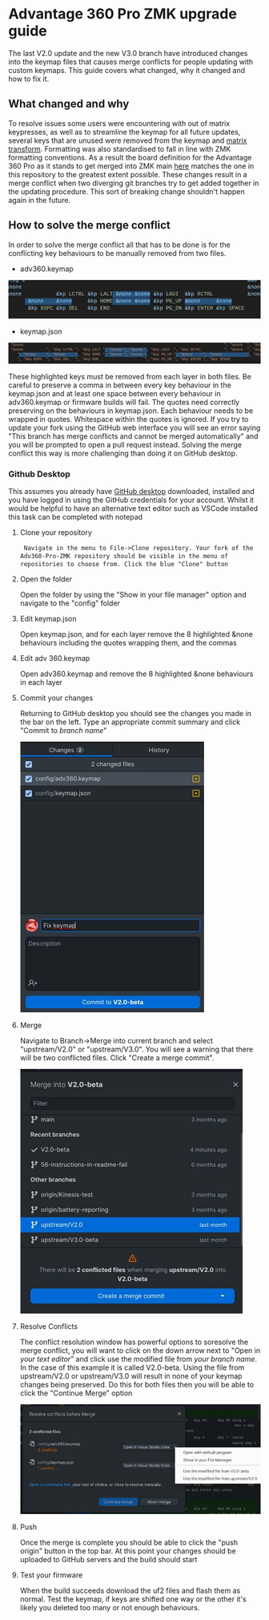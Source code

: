# Advantage 360 Pro ZMK upgrade guide

The last V2.0 update and the new V3.0 branch have introduced changes into the keymap files that causes merge conflicts for people updating with custom keymaps. This guide covers what changed, why it changed and how to fix it.

## What changed and why

To resolve issues some users were encountering with out of matrix keypresses, as well as to streamline the keymap for all future updates, several keys that are unused were removed from the keymap and [matrix transform](https://zmk.dev/docs/config/kscan#matrix-transform). Formatting was also standardised to fall in line with ZMK formatting conventions. As a result the board definition for the Advantage 360 Pro as it stands to get merged into ZMK main [here](https://github.com/zmkfirmware/zmk/pull/1454) matches the one in this repository to the greatest extent possible. 
These changes result in a merge conflict when two diverging git branches try to get added together in the updating procedure.
This sort of breaking change shouldn't happen again in the future.

## How to solve the merge conflict

In order to solve the merge conflict all that has to be done is for the conflicting key behaviours to be manually removed from two files.
- adv360.keymap

![The highlighted &none behaviours that need removing](/assets/keymap.jpg)
- keymap.json

![The highlighted &none behaviours that need removing](/assets/json.jpg)

These highlighted keys must be removed from each layer in both files. Be careful to preserve a comma in between every key behaviour in the keymap.json and at least one space between every behaviour in adv360.keymap or firmware builds will fail. The quotes need correctly preserving on the behaviours in keymap.json. Each behaviour needs to be wrapped in quotes. Whitespace within the quotes is ignored.
If you try to update your fork using the GitHub web interface you will see an error saying "This branch has merge conflicts and cannot be merged automatically" and you will be prompted to open a pull request instead. Solving the merge conflict this way is more challenging than doing it on GitHub desktop.

### Github Desktop 

This assumes you already have [GitHub desktop](https://desktop.github.com/) downloaded, installed and you have logged in using the GitHub credentials for your account. Whilst it would be helpful to have an alternative text editor such as VSCode installed this task can be completed with notepad 
1. Clone your repository

        Navigate in the menu to File->Clone repository. Your fork of the Adv360-Pro-ZMK repository should be visible in the menu of repositories to choose from. Click the blue "Clone" button
2. Open the folder

    Open the folder by using the "Show in your file manager" option and navigate to the "config" folder
3. Edit keymap.json

    Open keymap.json, and for each layer remove the 8 highlighted &none behaviours including the quotes wrapping them, and the commas
4. Edit adv 360.keymap

    Open adv360.keymap and remove the 8 highlighted &none behaviours in each layer
5. Commit your changes

    Returning to GitHub desktop you should see the changes you made in the bar on the left. Type an appropriate commit summary and click "Commit to *branch name*"

    ![The commit dialog of GitHub Desktop](/assets/commit.jpg)

6. Merge

    Navigate to Branch->Merge into current branch and select "upstream/V2.0" or "upstream/V3.0". You will see a warning that there will be two conflicted files. Click "Create a merge commit".

    ![The merge dialog showing a warning of conflicts](/assets/merge.jpg)

7. Resolve Conflicts

    The conflict resolution window has powerful options to soresolve the merge conflict, you will want to click on the down arrow next to "Open in *your text editor*" and click use the modified file from *your branch name*. In the case of this example it is called V2.0-beta. Using the file from upstream/V2.0 or upstream/V3.0 will result in none of your keymap changes being preserved. 
    Do this for both files then you will be able to click the "Continue Merge" option

    ![The merge dialog showing a warning of conflicts](/assets/conflict.jpg)
8. Push

    Once the merge is complete you should be able to click the "push origin" button in the top bar. At this point your changes should be uploaded to GitHub servers and the build should start
9. Test your firmware

    When the build succeeds download the uf2 files and flash them as normal. Test the keymap, if keys are shifted one way or the other it's likely you deleted too many or not enough behaviours. 